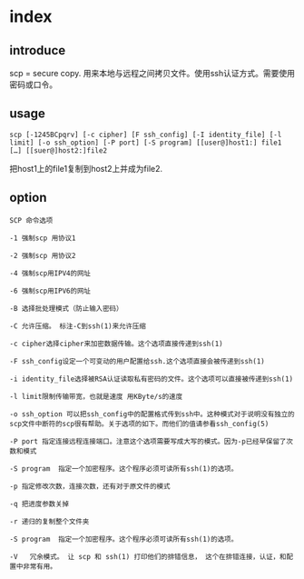 # index

## introduce

scp = secure copy. 用来本地与远程之间拷贝文件。使用ssh认证方式。需要使用密码或口令。

## usage

`scp [-1245BCpqrv] [-c cipher] [F ssh_config] [-I identity_file] [-l limit] [-o ssh_option] [-P port] [-S program] [[user@]host1:] file1 […] [[suer@]host2:]file2`

把host1上的file1复制到host2上并成为file2.

## option

```
SCP 命令选项

-1 强制scp 用协议1

-2 强制scp 用协议2

-4 强制scp用IPV4的网址

-6 强制scp用IPV6的网址

-B 选择批处理模式（防止输入密码）

-C 允许压缩。 标注-C到ssh(1)来允许压缩

-c cipher选择cipher来加密数据传输。这个选项直接传递到ssh(1)

-F ssh_config设定一个可变动的用户配置给ssh.这个选项直接会被传递到ssh(1)

-i identity_file选择被RSA认证读取私有密码的文件。这个选项可以直接被传递到ssh(1)

-l limit限制传输带宽，也就是速度 用KByte/s的速度

-o ssh_option 可以把ssh_config中的配置格式传到ssh中。这种模式对于说明没有独立的scp文件中断符的scp很有帮助。关于选项的如下。而他们的值请参看ssh_config(5)

-P port 指定连接远程连接端口。注意这个选项需要写成大写的模式。因为-p已经早保留了次数和模式

-S program  指定一个加密程序。这个程序必须可读所有ssh(1)的选项。

-p 指定修改次数，连接次数，还有对于原文件的模式

-q 把进度参数关掉

-r 递归的复制整个文件夹

-S program  指定一个加密程序。这个程序必须可读所有ssh(1)的选项。

-V   冗余模式。 让 scp 和 ssh(1) 打印他们的排错信息， 这个在排错连接，认证，和配置中非常有用。
```

